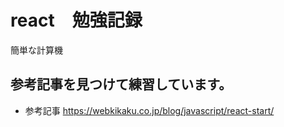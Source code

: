 # react　勉強記録

簡単な計算機

## 参考記事を見つけて練習しています。
- 参考記事
https://webkikaku.co.jp/blog/javascript/react-start/